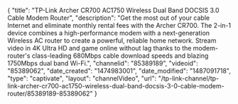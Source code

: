 {
    "title": "TP-Link Archer CR700 AC1750 Wireless Dual Band DOCSIS 3.0 Cable Modem Router",
    "description": "Get the most out of your cable Internet and eliminate monthly rental fees with the Archer CR700. The 2-in-1 device combines a high-performance modem with a next-generation Wireless AC router to create a powerful, reliable home network. Stream video in 4K Ultra HD and game online without lag thanks to the modem-router's class-leading 680Mbps cable download speeds and blazing 1750Mbps dual band Wi-Fi.",
    "channelid": "85389189",
    "videoid": "85389062",
    "date_created": "1474983001",
    "date_modified": "1487091718",
    "type": "captivate",
    "layout": "channelVideo",
    "url": "\/tp-link-channel\/tp-link-archer-cr700-ac1750-wireless-dual-band-docsis-3-0-cable-modem-router\/85389189-85389062"
}
